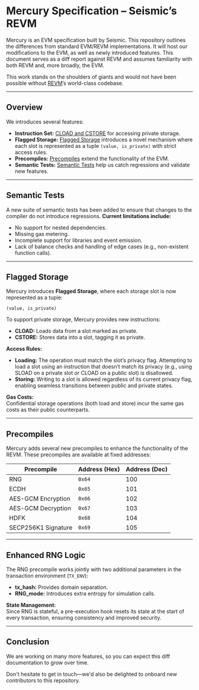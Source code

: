 # Mercury Specification – Seismic’s REVM

Mercury is an EVM specification built by Seismic. This repository outlines the differences from standard EVM/REVM implementations. It will host our modifications to the EVM, as well as newly introduced features. This document serves as a diff report against REVM and assumes familiarity with both REVM and, more broadly, the EVM.

This work stands on the shoulders of giants and would not have been possible without [REVM](https://github.com/bluealloy/revm)’s world-class codebase.

---

## Overview

We introduces several features:

- **Instruction Set:** [CLOAD and CSTORE](#flagged-storage) for accessing private storage.
- **Flagged Storage:** [Flagged Storage](#flagged-storage) introduces a novel mechanism where each slot is represented as a tuple `(value, is_private)` with strict access rules.
- **Precompiles:** [Precompiles](#precompiles) extend the functionality of the EVM.
- **Semantic Tests:** [Semantic Tests](#semantic-tests) help us catch regressions and validate new features.

---

## Semantic Tests

A new suite of semantic tests has been added to ensure that changes to the compiler do not introduce regressions. **Current limitations include:**
- No support for nested dependencies.
- Missing gas metering.
- Incomplete support for libraries and event emission.
- Lack of balance checks and handling of edge cases (e.g., non-existent function calls).

---

## Flagged Storage

Mercury introduces **Flagged Storage**, where each storage slot is now represented as a tuple:  

`(value, is_private)`

To support private storage, Mercury provides new instructions:
- **CLOAD:** Loads data from a slot marked as private.
- **CSTORE:** Stores data into a slot, tagging it as private.

**Access Rules:**
- **Loading:** The operation must match the slot’s privacy flag. Attempting to load a slot using an instruction that doesn’t match its privacy (e.g., using SLOAD on a private slot or CLOAD on a public slot) is disallowed.
- **Storing:** Writing to a slot is allowed regardless of its current privacy flag, enabling seamless transitions between public and private states.

**Gas Costs:**  
Confidential storage operations (both load and store) incur the same gas costs as their public counterparts.

---

## Precompiles

Mercury adds several new precompiles to enhance the functionality of the REVM. These precompiles are available at fixed addresses:

| **Precompile**             | **Address (Hex)** | **Address (Dec)** |
|----------------------------|-------------------|-------------------|
| RNG                        | `0x64`            | 100               |
| ECDH                       | `0x65`            | 101               |
| AES-GCM Encryption         | `0x66`            | 102               |
| AES-GCM Decryption         | `0x67`            | 103               |
| HDFK                       | `0x68`            | 104               |
| SECP256K1 Signature        | `0x69`            | 105               |

---

## Enhanced RNG Logic

The RNG precompile works jointly with two additional parameters in the transaction environment (`TX_ENV`):

- **tx_hash:** Provides domain separation.
- **RNG_mode:** Introduces extra entropy for simulation calls.

**State Management:**  
Since RNG is stateful, a pre-execution hook resets its state at the start of every transaction, ensuring consistency and improved security.

---

## Conclusion

We are working on many more features, so you can expect this diff documentation to grow over time.

Don't hesitate to get in touch—we'd also be delighted to onboard new contributors to this repository.
